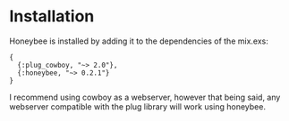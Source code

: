 # Installation
Honeybee is installed by adding it to the dependencies of the mix.exs:

```
{
  {:plug_cowboy, "~> 2.0"},
  {:honeybee, "~> 0.2.1"}
}
```

I recommend using cowboy as a webserver, however that being said, any webserver compatible with the plug library will work using honeybee.
